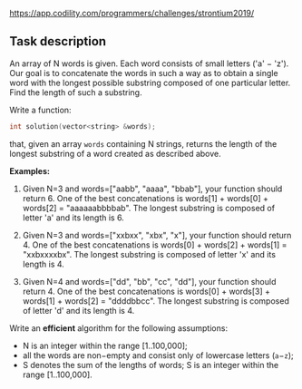https://app.codility.com/programmers/challenges/strontium2019/

## Task description

An array of N words is given. Each word consists of small letters  ('a' − 'z'). Our goal is to concatenate the words in such a way as to  obtain a single word with the longest possible substring composed of one  particular letter. Find the length of such a substring.

Write a function:

```c++
int solution(vector<string> &words);
```

that, given an array `words` containing N strings, returns the length of the longest substring of a word created as described above.

**Examples:**

1. Given N=3 and words=["aabb", "aaaa", "bbab"], your function should  return 6. One of the best concatenations is words[1] + words[0] +  words[2] = "aaaaaabbbbab". The longest substring is composed of letter  'a' and its length is 6.

2. Given N=3 and words=["xxbxx", "xbx", "x"], your function should  return 4. One of the best concatenations is words[0] + words[2] +  words[1] = "xxbxxxxbx". The longest substring is composed of letter 'x'  and its length is 4.

3. Given N=4 and words=["dd", "bb", "cc", "dd"], your function should  return 4. One of the best concatenations is words[0] + words[3] +  words[1] + words[2] = "ddddbbcc". The longest substring is composed of  letter 'd' and its length is 4.

Write an **efficient** algorithm for the following assumptions:

- N is an integer within the range [1..100,000];
- all the words are non−empty and consist only of lowercase letters (`a`−`z`);
- S denotes the sum of the lengths of words; S is an integer within the range [1..100,000].

